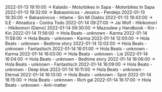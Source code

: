 2022-01-13 19:10:00 -> Kalaido - Motorbikes in Sapa - Motorbikes In Sapa
2022-01-13 19:32:00 -> Babasónicos - Jessico - Pendejo
2022-01-13 19:35:00 -> Babasónicos - Infame - Sin Mi Diablo
2022-01-13 19:43:00 -> ILE - Almadura - Contra Todo
2022-01-14 09:27:00 -> Jai Wolf - Hikikomori - Hikikomori (Demo)
2022-01-14 09:30:00 -> Mazoulew y Handbook - Kin - Kin
2022-01-14 11:56:00 -> Hola Beats - unknown - Karma
2022-01-14 11:58:00 -> Hola Beats - unknown - Karma
2022-01-14 12:00:00 -> Hola Beats - unknown - Bedtime story
2022-01-14 12:02:00 -> Hola Beats - unknown - Fantastisch
2022-01-14 16:01:00 -> Hola Beats - unknown - Karma
2022-01-14 16:03:00 -> Hola Beats - unknown - Lie
2022-01-14 16:04:00 -> Hola Beats - unknown - Bedtime story
2022-01-14 16:06:00 -> Hola Beats - unknown - Fantastisch
2022-01-14 16:09:00 -> Hola Beats - unknown - Deep blue
2022-01-14 16:11:00 -> Hola Beats - unknown - Eternal
2022-01-14 16:13:00 -> Hola Beats - unknown - Spot
2022-01-14 16:15:00 -> Hola Beats - unknown - Rich gal
2022-01-14 16:17:00 -> Hola Beats - unknown - Anti-matter
